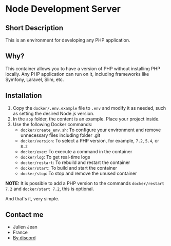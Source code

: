 # Node Development Server

## Short Description
This is an environment for developing any PHP application.


## Why?
This container allows you to have a version of PHP without installing PHP locally. Any PHP application can run on it, including frameworks like Symfony, Laravel, Slim, etc.


## Installation
1. Copy the `docker/.env.example` file to `.env` and modify it as needed, such as setting the desired Node.js version.
2. In the `app` folder, the content is an example. Place your project inside.
3. Use the following Docker commands:
    - `docker/create_env.sh`: To configure your environment and remove unnecessary files including folder .git
    - `docker/version`: To select a PHP version, for example, `7.2`, `5.4`, or `8.2`
    - `docker/exec`: To execute a command in the container
    - `docker/log`: To get real-time logs
    - `docker/restart`: To rebuild and restart the container
    - `docker/start`: To build and start the container
    - `docker/stop`: To stop and remove the unused container

**NOTE:** It is possible to add a PHP version to the commands `docker/restart 7.2` and `docker/start 7.2`, this is optional.

And that's it, very simple.


## Contact me

- Julien Jean
- France
- [By discord](https://discord.gg/257rUb9)